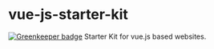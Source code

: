 # vue-js-starter-kit

[![Greenkeeper badge](https://badges.greenkeeper.io/elandamor/vue-js-starter-kit.svg)](https://greenkeeper.io/)
Starter Kit for vue.js based websites.
